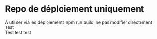 # Repo de déploiement uniquement
À utiliser via les déploiements npm run build, ne pas modifier directement  
Test  
Test test test

